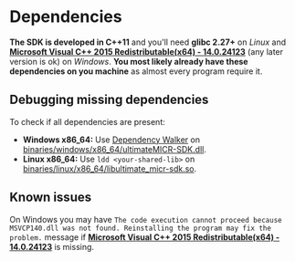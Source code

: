<a name="dependencies"></a>
# Dependencies #
**The SDK is developed in C++11** and you'll need **glibc 2.27+** on *Linux* and **[Microsoft Visual C++ 2015 Redistributable(x64) - 14.0.24123](https://www.microsoft.com/en-us/download/details.aspx?id=52685)** (any later version is ok) on *Windows*.  **You most likely already have these dependencies on you machine** as almost every program require it.


<a name="dependencies-debugging"></a>
## Debugging missing dependencies ##
To check if all dependencies are present:
- **Windows x86_64:** Use [Dependency Walker](https://www.dependencywalker.com/) on [binaries/windows/x86_64/ultimateMICR-SDK.dll](../../../binaries/windows/x86_64/ultimateMICR-SDK.dll).
- **Linux x86_64:** Use `ldd <your-shared-lib>` on [binaries/linux/x86_64/libultimate_micr-sdk.so](../../../binaries/linux/x86_64/libultimate_micr-sdk.so).

## Known issues ##
On Windows you may have `The code execution cannot proceed because MSVCP140.dll was not found. Reinstalling the program may fix the problem.` message if **[Microsoft Visual C++ 2015 Redistributable(x64) - 14.0.24123](https://www.microsoft.com/en-us/download/details.aspx?id=52685)** is missing.

